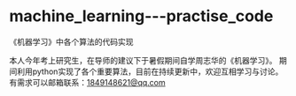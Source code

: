 # machine_learning---practise_code
《机器学习》中各个算法的代码实现  

本人今年考上研究生，在导师的建议下于暑假期间自学周志华的《机器学习》。
期间利用python实现了各个重要算法，目前在持续更新中，欢迎互相学习与讨论。
有需求可以邮箱联系：1849148621@qq.com
